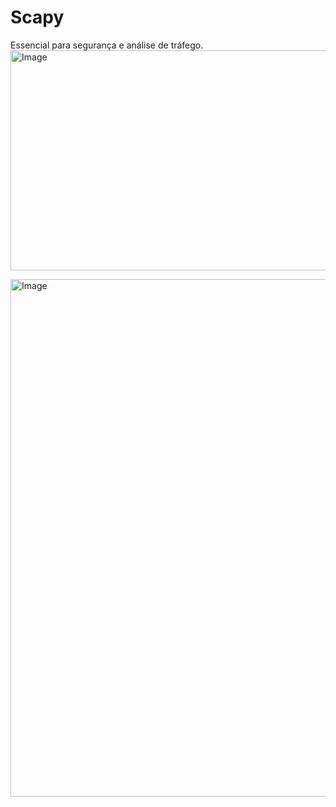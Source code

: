 # Scapy
 Essencial para segurança e análise de tráfego.
 <img width="754" height="352" alt="Image" src="https://github.com/user-attachments/assets/cb21b27e-62c3-400f-a027-01a35cedc9dd" />

 <img width="720" height="828" alt="Image" src="https://github.com/user-attachments/assets/a4af51f5-26bc-4636-98bb-9e78e16e8692" />
